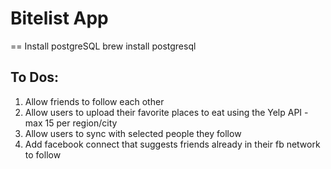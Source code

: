 Bitelist App 
=============

== Install postgreSQL
      brew install postgresql

To Dos:
--------

1. Allow friends to follow each other
2. Allow users to upload their favorite places to eat using the Yelp API - max 15 per region/city
3. Allow users to sync with selected people they follow
4. Add facebook connect that suggests friends already in their fb network to follow